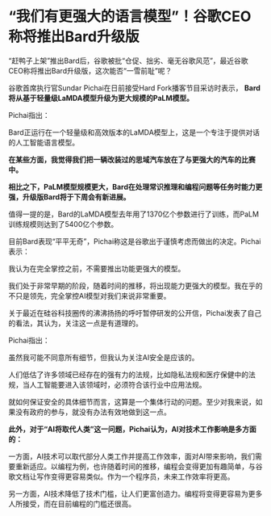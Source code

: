 # “我们有更强大的语言模型”！谷歌CEO称将推出Bard升级版

“赶鸭子上架”推出Bard后，谷歌被批“仓促、拙劣、毫无谷歌风范”，最近谷歌CEO称将推出Bard升级版，这次能否“一雪前耻”呢？

谷歌首席执行官Sundar Pichai在日前接受Hard Fork播客节目采访时表示，
**Bard将从基于轻量级LaMDA模型升级为更大规模的PaLM模型。**

Pichai指出：

Bard正运行在一个轻量级和高效版本的LaMDA模型上，这是一个专注于提供对话的人工智能语言模型。

**在某些方面，我觉得我们把一辆改装过的思域汽车放在了与更强大的汽车的比赛中。**

**相比之下，PaLM模型规模更大，Bard在处理常识推理和编程问题等任务时能力更强，升级版Bard将于下周会有新进展。**

值得一提的是，Bard的LaMDA模型去年用了1370亿个参数进行了训练，而PaLM训练规模则达到了5400亿个参数。

目前Bard表现“平平无奇”，Pichai称这是谷歌出于谨慎考虑而做出的决定。Pichai表示：

我认为在完全掌控之前，不需要推出功能更强大的模型。

我们处于非常早期的阶段，随着时间的推移，将出现能力更强大的模型。我在乎的不只是领先，完全掌控AI模型对我们来说非常重要。

关于最近在硅谷科技圈传的沸沸扬扬的呼吁暂停研发的公开信，Pichai发表了自己的看法，其认为，关注这一点是有道理的。

Pichai指出：

虽然我可能不同意所有细节，但我认为关注AI安全是应该的。

人们低估了许多领域已经存在的强有力的法规，比如隐私法规和医疗保健中的法规，当人工智能要进入该领域时，必须符合该行业中应用法规。

就如何保证安全的具体细节而言，这算是一个集体行动的问题。至少对我来说，如果没有政府的参与，就没有办法有效地做到这一点。

**此外，对于“AI将取代人类”这一问题，Pichai认为，AI对技术工作影响是多方面的：**

一方面，AI技术可以取代部分人类工作并提高工作效率，面对AI带来影响，我们需要重新适应。以编程为例，也许随着时间的推移，编程会变得更加有趣简单，与谷歌文档让写作变得更容易类似。作为一个程序员，未来工作效率将更高。

另一方面，AI技术降低了技术门槛，让人们更富创造力。编程将变得更容易为更多人所接受，而在目前编程的门槛还很高。

